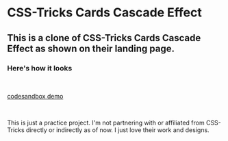 # CSS-Tricks Cards Cascade Effect

## This is a clone of CSS-Tricks Cards Cascade Effect as shown on their landing page.

### Here's how it looks
<br />

[codesandbox demo](https://codesandbox.io/p/github/Bitnagar/csstrickscardsanimation/master?file=%2FREADME.md&workspace=%257B%2522activeFileId%2522%253A%2522claskvjn3000o7ogtarw24adh%2522%252C%2522openFiles%2522%253A%255B%2522%252FREADME.md%2522%255D%252C%2522sidebarPanel%2522%253A%2522EXPLORER%2522%252C%2522gitSidebarPanel%2522%253A%2522COMMIT%2522%252C%2522spaces%2522%253A%257B%2522clbdoylt3000u356gwxns0oix%2522%253A%257B%2522key%2522%253A%2522clbdoylt3000u356gwxns0oix%2522%252C%2522name%2522%253A%2522Default%2522%252C%2522devtools%2522%253A%255B%257B%2522type%2522%253A%2522PREVIEW%2522%252C%2522taskId%2522%253A%2522start%2522%252C%2522port%2522%253A3000%252C%2522key%2522%253A%2522clbdoylt3000v356gy7hytba6%2522%252C%2522isMinimized%2522%253Afalse%257D%255D%257D%257D%252C%2522currentSpace%2522%253A%2522clbdoylt3000u356gwxns0oix%2522%252C%2522spacesOrder%2522%253A%255B%2522clbdoylt3000u356gwxns0oix%2522%255D%257D)

<br />

This is just a practice project. I'm not partnering with or affiliated from CSS-Tricks directly or indirectly as of now. I just love their work and designs.
